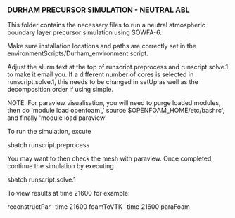 ### DURHAM PRECURSOR SIMULATION - NEUTRAL ABL ###

This folder contains the necessary files to run a neutral atmospheric boundary layer precursor simulation using SOWFA-6.

Make sure installation locations and paths are correctly set in the environmentScripts/Durham_environment script.

Adjust the slurm text at the top of runscript.preprocess and runscript.solve.1 to make it email you. If a different number of cores is selected in runscript.solve.1,
this needs to be changed in setUp as well as the decomposition order if using simple. 

NOTE: For paraview visualisation, you will need to purge loaded modules, then do 'module load openfoam',' source $OPENFOAM_HOME/etc/bashrc', 
      and finally 'module load paraview'

To run the simulation, excute 

sbatch runscript.preprocess

You may want to then check the mesh with paraview. Once completed, continue the simulation by executing

sbatch runscript.solve.1

To view results at time 21600 for example:

reconstructPar -time 21600
foamToVTK -time 21600
paraFoam

